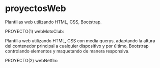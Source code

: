# proyectosWeb
Plantillas web utilizando HTML, CSS, Bootstrap.

PROYECTO(1) webMotoClub:

Plantilla web utilizando HTML,
CSS con media querys, adaptando la altura del contenedor principal a cualquier dispositivo 
y por último, Bootstrap controlando elementos y maquetando de manera responsiva. 

PROYECTO(2) webNetflix:
